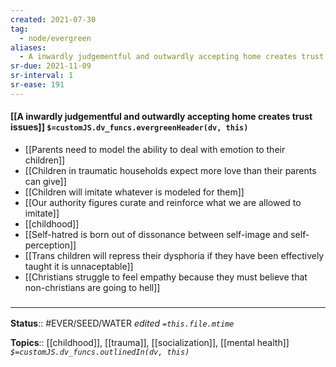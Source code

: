 ```yaml
---
created: 2021-07-30
tag:
  - node/evergreen
aliases:
  - A inwardly judgementful and outwardly accepting home creates trust issues
sr-due: 2021-11-09
sr-interval: 1
sr-ease: 191
---
```


#### [[A inwardly judgementful and outwardly accepting home creates trust issues]] `$=customJS.dv_funcs.evergreenHeader(dv, this)`

- [[Parents need to model the ability to deal with emotion to their children]]
- [[Children in traumatic households expect more love than their parents can give]]
- [[Children will imitate whatever is modeled for them]]
- [[Our authority figures curate and reinforce what we are allowed to imitate]]
- [[childhood]]
- [[Self-hatred is born out of dissonance between self-image and self-perception]]
- [[Trans children will repress their dysphoria if they have been effectively taught it is unnaceptable]]
- [[Christians struggle to feel empathy because they must believe that non-christians are going to hell]]

### <hr class="footnote"/>

**Status**:: #EVER/SEED/WATER 
*edited `=this.file.mtime`*

**Topics**:: [[childhood]], [[trauma]], [[socialization]], [[mental health]]
*`$=customJS.dv_funcs.outlinedIn(dv, this)`*


